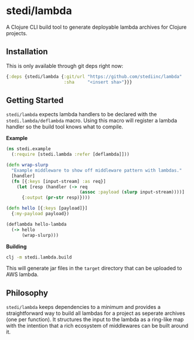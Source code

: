 # stedi/lambda

A Clojure CLI build tool to generate deployable lambda archives for
Clojure projects.

## Installation

This is only available through git deps right now:

``` clojure
{:deps {stedi/lambda {:git/url "https://github.com/stediinc/lambda"
                      :sha     "<insert sha>"}}}
```

## Getting Started

`stedi/lambda` expects lambda handlers to be declared with the
`stedi.lambda/deflambda` macro. Using this macro will register a
lambda handler so the build tool knows what to compile.

**Example**

``` clojure
(ns stedi.example
  (:require [stedi.lambda :refer [deflambda]]))

(defn wrap-slurp
  "Example middleware to show off middleware pattern with lambdas."
  [handler]
  (fn [{:keys [input-stream] :as req}]
    (let [resp (handler (-> req
                            (assoc :payload (slurp input-stream))))]
      {:output (pr-str resp)})))

(defn hello [{:keys [payload]}]
  {:my-payload payload})

(deflambda hello-lambda
  (-> hello
      (wrap-slurp)))
```

**Building**

```bash
clj -m stedi.lambda.build
```

This will generate jar files in the `target` directory that can be
uploaded to AWS lambda.

## Philosophy

`stedi/lambda` keeps dependencies to a minimum and provides a
straightforward way to build all lambdas for a project as seperate
archives (one per function). It structures the input to the lambda as
a ring-like map with the intention that a rich ecosystem of
middlewares can be built around it.
